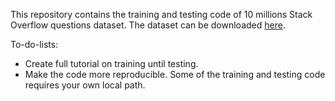 This repository contains the training and testing code of 10 millions Stack Overflow questions dataset. The dataset 
can be downloaded [here](https://drive.google.com/file/d/1ZU4J3KhJDrHVMj48fROFcTsTZKorPGlG/view?usp=sharing).

To-do-lists:
- Create full tutorial on training until testing.
- Make the code more reproducible. Some of the training and testing code requires your own local path.
